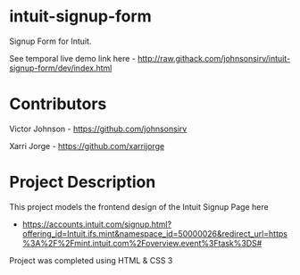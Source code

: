 # intuit-signup-form
Signup Form for Intuit. 

See temporal live demo link here - http://raw.githack.com/johnsonsirv/intuit-signup-form/dev/index.html

# Contributors
Victor Johnson - https://github.com/johnsonsirv

Xarri Jorge - https://github.com/xarrijorge

# Project Description
This project models the frontend design of the Intuit Signup Page here

- https://accounts.intuit.com/signup.html?offering_id=Intuit.ifs.mint&namespace_id=50000026&redirect_url=https%3A%2F%2Fmint.intuit.com%2Foverview.event%3Ftask%3DS#

Project was completed using HTML & CSS 3